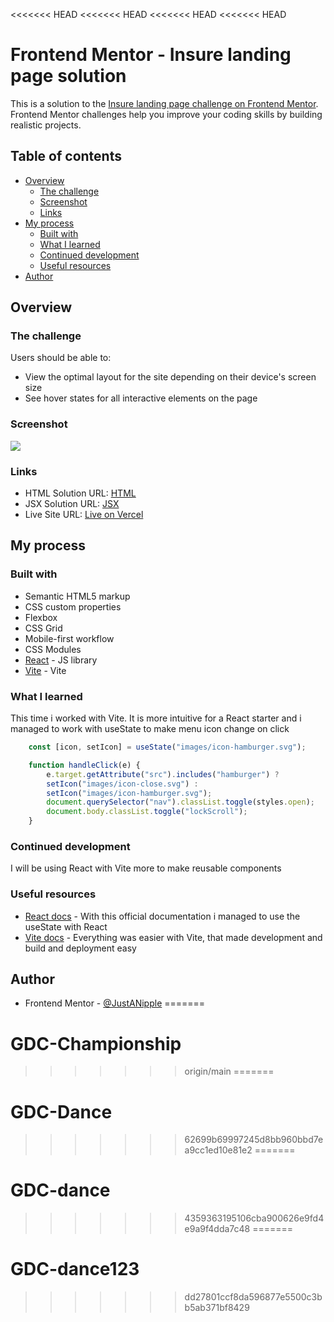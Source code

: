 <<<<<<< HEAD
<<<<<<< HEAD
<<<<<<< HEAD
<<<<<<< HEAD
# Frontend Mentor - Insure landing page solution

This is a solution to the [Insure landing page challenge on Frontend Mentor](https://www.frontendmentor.io/challenges/insure-landing-page-uTU68JV8). Frontend Mentor challenges help you improve your coding skills by building realistic projects. 

## Table of contents

- [Overview](#overview)
  - [The challenge](#the-challenge)
  - [Screenshot](#screenshot)
  - [Links](#links)
- [My process](#my-process)
  - [Built with](#built-with)
  - [What I learned](#what-i-learned)
  - [Continued development](#continued-development)
  - [Useful resources](#useful-resources)
- [Author](#author)

## Overview

### The challenge

Users should be able to:

- View the optimal layout for the site depending on their device's screen size
- See hover states for all interactive elements on the page

### Screenshot

![](/public/design/screenshot-desktop.png)

### Links

- HTML Solution URL: [HTML](https://github.com/JustANipple/insure-landing-page-react-vite/blob/main/index.html)
- JSX Solution URL: [JSX](https://github.com/JustANipple/insure-landing-page-react-vite/blob/main/src/App.jsx)
- Live Site URL: [Live on Vercel](https://insure-landing-page-react-vite.vercel.app)

## My process

### Built with

- Semantic HTML5 markup
- CSS custom properties
- Flexbox
- CSS Grid
- Mobile-first workflow
- CSS Modules
- [React](https://reactjs.org/) - JS library
- [Vite](https://vitejs.dev) - Vite

### What I learned

This time i worked with Vite. It is more intuitive for a React starter and i managed to work with useState to make menu icon change on click

```js
    const [icon, setIcon] = useState("images/icon-hamburger.svg");

    function handleClick(e) {
        e.target.getAttribute("src").includes("hamburger") ? 
        setIcon("images/icon-close.svg") : 
        setIcon("images/icon-hamburger.svg");
        document.querySelector("nav").classList.toggle(styles.open);
        document.body.classList.toggle("lockScroll");
    }
```

### Continued development

I will be using React with Vite more to make reusable components

### Useful resources

- [React docs](https://react.dev/learn) - With this official documentation i managed to use the useState with React
- [Vite docs](https://vitejs.dev/guide/) - Everything was easier with Vite, that made development and build and deployment easy

## Author

- Frontend Mentor - [@JustANipple](https://www.frontendmentor.io/profile/JustANipple)
=======
# GDC-Championship
>>>>>>> origin/main
=======
# GDC-Dance
>>>>>>> 62699b69997245d8bb960bbd7ea9cc1ed10e81e2
=======
# GDC-dance
>>>>>>> 4359363195106cba900626e9fd4e9a9f4dda7c48
=======
# GDC-dance123
>>>>>>> dd27801ccf8da596877e5500c3bb5ab371bf8429
